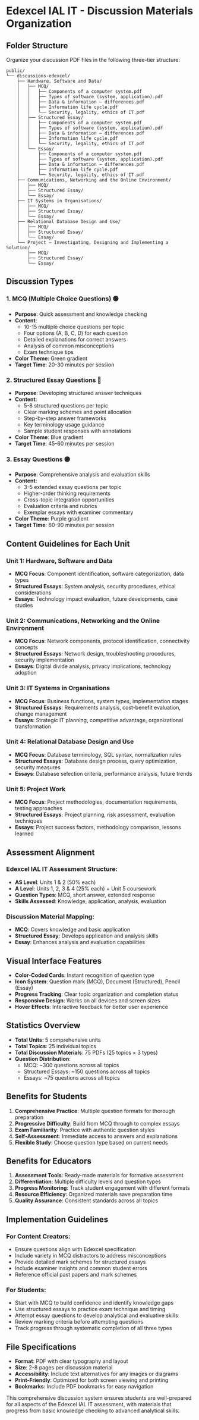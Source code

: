 # Edexcel IAL IT - Discussion Materials Organization

## Folder Structure

Organize your discussion PDF files in the following three-tier structure:

```
public/
└── discussions-edexcel/
    ├── Hardware, Software and Data/
    │   ├── MCQ/
    │   │   ├── Components of a computer system.pdf
    │   │   ├── Types of software (system, application).pdf
    │   │   ├── Data & information – differences.pdf
    │   │   ├── Information life cycle.pdf
    │   │   └── Security, legality, ethics of IT.pdf
    │   ├── Structured Essay/
    │   │   ├── Components of a computer system.pdf
    │   │   ├── Types of software (system, application).pdf
    │   │   ├── Data & information – differences.pdf
    │   │   ├── Information life cycle.pdf
    │   │   └── Security, legality, ethics of IT.pdf
    │   └── Essay/
    │       ├── Components of a computer system.pdf
    │       ├── Types of software (system, application).pdf
    │       ├── Data & information – differences.pdf
    │       ├── Information life cycle.pdf
    │       └── Security, legality, ethics of IT.pdf
    ├── Communications, Networking and the Online Environment/
    │   ├── MCQ/
    │   ├── Structured Essay/
    │   └── Essay/
    ├── IT Systems in Organisations/
    │   ├── MCQ/
    │   ├── Structured Essay/
    │   └── Essay/
    ├── Relational Database Design and Use/
    │   ├── MCQ/
    │   ├── Structured Essay/
    │   └── Essay/
    └── Project – Investigating, Designing and Implementing a Solution/
        ├── MCQ/
        ├── Structured Essay/
        └── Essay/
```

## Discussion Types

### 1. MCQ (Multiple Choice Questions) 🟢
- **Purpose**: Quick assessment and knowledge checking
- **Content**: 
  - 10-15 multiple choice questions per topic
  - Four options (A, B, C, D) for each question
  - Detailed explanations for correct answers
  - Analysis of common misconceptions
  - Exam technique tips
- **Color Theme**: Green gradient
- **Target Time**: 20-30 minutes per session

### 2. Structured Essay Questions 🔵
- **Purpose**: Developing structured answer techniques
- **Content**:
  - 5-8 structured questions per topic
  - Clear marking schemes and point allocation
  - Step-by-step answer frameworks
  - Key terminology usage guidance
  - Sample student responses with annotations
- **Color Theme**: Blue gradient  
- **Target Time**: 45-60 minutes per session

### 3. Essay Questions 🟣
- **Purpose**: Comprehensive analysis and evaluation skills
- **Content**:
  - 3-5 extended essay questions per topic
  - Higher-order thinking requirements
  - Cross-topic integration opportunities
  - Evaluation criteria and rubrics
  - Exemplar essays with examiner commentary
- **Color Theme**: Purple gradient
- **Target Time**: 60-90 minutes per session

## Content Guidelines for Each Unit

### Unit 1: Hardware, Software and Data
- **MCQ Focus**: Component identification, software categorization, data types
- **Structured Essays**: System analysis, security procedures, ethical considerations
- **Essays**: Technology impact evaluation, future developments, case studies

### Unit 2: Communications, Networking and the Online Environment  
- **MCQ Focus**: Network components, protocol identification, connectivity concepts
- **Structured Essays**: Network design, troubleshooting procedures, security implementation
- **Essays**: Digital divide analysis, privacy implications, technology adoption

### Unit 3: IT Systems in Organisations
- **MCQ Focus**: Business functions, system types, implementation stages
- **Structured Essays**: Requirements analysis, cost-benefit evaluation, change management
- **Essays**: Strategic IT planning, competitive advantage, organizational transformation

### Unit 4: Relational Database Design and Use
- **MCQ Focus**: Database terminology, SQL syntax, normalization rules
- **Structured Essays**: Database design process, query optimization, security measures
- **Essays**: Database selection criteria, performance analysis, future trends

### Unit 5: Project Work
- **MCQ Focus**: Project methodologies, documentation requirements, testing approaches
- **Structured Essays**: Project planning, risk assessment, evaluation techniques
- **Essays**: Project success factors, methodology comparison, lessons learned

## Assessment Alignment

### Edexcel IAL IT Assessment Structure:
- **AS Level**: Units 1 & 2 (50% each)
- **A Level**: Units 1, 2, 3 & 4 (25% each) + Unit 5 coursework
- **Question Types**: MCQ, short answer, extended response
- **Skills Assessed**: Knowledge, application, analysis, evaluation

### Discussion Material Mapping:
- **MCQ**: Covers knowledge and basic application
- **Structured Essay**: Develops application and analysis skills  
- **Essay**: Enhances analysis and evaluation capabilities

## Visual Interface Features

- **Color-Coded Cards**: Instant recognition of question type
- **Icon System**: Question mark (MCQ), Document (Structured), Pencil (Essay)
- **Progress Tracking**: Clear topic organization and completion status
- **Responsive Design**: Works on all devices and screen sizes
- **Hover Effects**: Interactive feedback for better user experience

## Statistics Overview

- **Total Units**: 5 comprehensive units
- **Total Topics**: 25 individual topics  
- **Total Discussion Materials**: 75 PDFs (25 topics × 3 types)
- **Question Distribution**: 
  - MCQ: ~300 questions across all topics
  - Structured Essays: ~150 questions across all topics  
  - Essays: ~75 questions across all topics

## Benefits for Students

1. **Comprehensive Practice**: Multiple question formats for thorough preparation
2. **Progressive Difficulty**: Build from MCQ through to complex essays
3. **Exam Familiarity**: Practice with authentic question styles
4. **Self-Assessment**: Immediate access to answers and explanations
5. **Flexible Study**: Choose question type based on current needs

## Benefits for Educators

1. **Assessment Tools**: Ready-made materials for formative assessment
2. **Differentiation**: Multiple difficulty levels and question types
3. **Progress Monitoring**: Track student engagement with different formats
4. **Resource Efficiency**: Organized materials save preparation time
5. **Quality Assurance**: Consistent standards across all topics

## Implementation Guidelines

### For Content Creators:
- Ensure questions align with Edexcel specification
- Include variety in MCQ distractors to address misconceptions
- Provide detailed mark schemes for structured essays
- Include examiner insights and common student errors
- Reference official past papers and mark schemes

### For Students:
- Start with MCQ to build confidence and identify knowledge gaps
- Use structured essays to practice exam technique and timing
- Attempt essay questions to develop analytical and evaluative skills
- Review marking criteria before attempting questions
- Track progress through systematic completion of all three types

## File Specifications

- **Format**: PDF with clear typography and layout
- **Size**: 2-8 pages per discussion material
- **Accessibility**: Include text alternatives for any images or diagrams
- **Print-Friendly**: Optimized for both screen viewing and printing
- **Bookmarks**: Include PDF bookmarks for easy navigation

This comprehensive discussion system ensures students are well-prepared for all aspects of the Edexcel IAL IT assessment, with materials that progress from basic knowledge checking to advanced analytical skills.